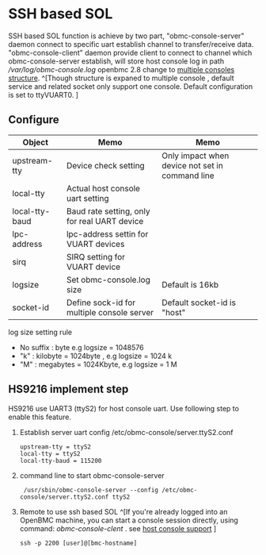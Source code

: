 # SSH based SOL 
SSH based SOL function is achieve by two part, 
"obmc-console-server" daemon connect to specific uart establish channel to transfer/receive data. 
"obmc-console-client" daemon provide client to connect to channel which obmc-console-server establish, will store host console log in path */var/log/obmc-console.log*
openbmc 2.8 change to [multiple consoles structure](https://github.com/openbmc/obmc-console). ^[Though structure is expaned to multiple console , default service and related socket only support one console.
Default configuration is set to ttyVUART0. ]

## Configure 
 | Object    | Memo | Memo|
 | -------------------  | -------------------- | ------- | 
 | upstream-tty         | Device check setting | Only impact when device not set in command line|
 | local-tty            | Actual host console uart setting | |
 | local-tty-baud       | Baud rate setting, only for real UART device ||
 | lpc-address          | lpc-address settin for VUART devices ||
 | sirq                 | SIRQ setting for VUART device ||
 | logsize              | Set obmc-console.log size | Default is 16kb |
 | socket-id            | Define sock-id for multiple console server | Default socket-id is "host" |

 log size setting rule
 * No suffix : byte    e.g  logsize = 1048576        
 * "k" : kilobyte = 1024byte  , e.g logsize = 1024 k
 * "M" : megabytes = 1024Kbyte, e.g logsize = 1 M

## HS9216 implement step
HS9216 use UART3 (ttyS2) for host console uart. Use following step to enable this feature.
1. Establish server uart config  /etc/obmc-console/server.ttyS2.conf
   ```
   upstream-tty = ttyS2
   local-tty = ttyS2
   local-tty-baud = 115200
   ```
2.  command line to start obmc-console-server 
    ```
     /usr/sbin/obmc-console-server --config /etc/obmc-console/server.ttyS2.conf ttyS2
    ```
3. Remote to use ssh based SOL ^[If you're already logged into an OpenBMC machine, you can start a console session directly, using command: *obmc-console-clent* . see [host console support](https://github.com/openbmc/docs/blob/master/console.md) ]  
   ```
   ssh -p 2200 [user]@[bmc-hostname]
   ```
